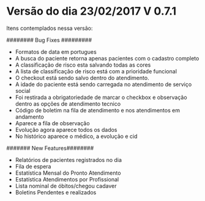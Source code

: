 # Versão do dia 23/02/2017    V 0.7.1

Itens contemplados nessa versão:

\#\#\#\#\#\#\#\# Bug Fixes \#\#\#\#\#\#\#\#\#

* Formatos de data em portugues
* A busca do paciente retorna apenas pacientes com o cadastro completo
* A classificação de risco esta salvando todas as cores
* A lista de classificação de risco está com a prioridade funcional
* O checkout está sendo salvo dentro do atendimento.
* A idade do paciente está sendo carregada no atendimento de serviço social
* Foi restirada a obrigatoriedade de marcar o checkbox e observação dentro as opções de atendimento tecnico
* Código de boletim na fila de atendimento e nos atendimentos em andamento
* Aparece a fila de observação
* Evolução agora aparece todos os dados 
* No histórico aparece o médico, a evolução e cid



\#\#\#\#\#\#\# New Features\#\#\#\#\#\#\#\#

* Relatórios de pacientes registrados no dia
* Fila de espera
* Estatística Mensal do Pronto Atendimento
* Estatística Atendimentos por Profissional
* Lista nominal de óbitos/chegou cadaver
* Boletins Pendentes e realizados



